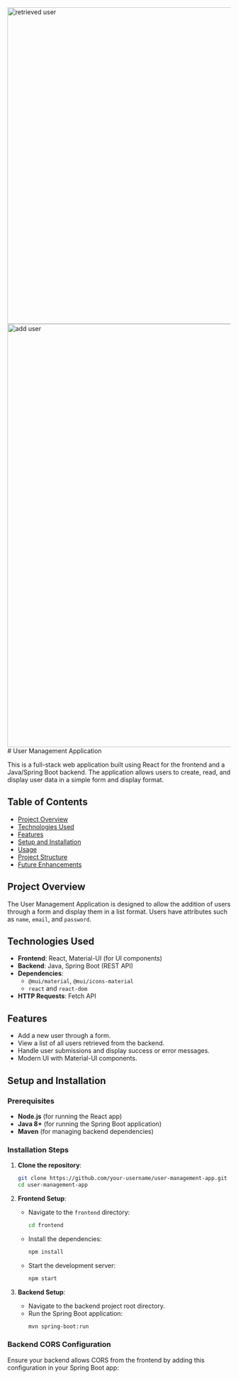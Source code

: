 <img width="713" alt="retrieved user" src="https://github.com/user-attachments/assets/b9fea3d3-df2e-41a6-96e4-d115741a5409">
<img width="953" alt="add user" src="https://github.com/user-attachments/assets/d4173c2b-ef30-4bb5-9d75-fe050ce14d3a">
# User Management Application

This is a full-stack web application built using React for the frontend and a Java/Spring Boot backend. The application allows users to create, read, and display user data in a simple form and display format.

## Table of Contents
- [Project Overview](#project-overview)
- [Technologies Used](#technologies-used)
- [Features](#features)
- [Setup and Installation](#setup-and-installation)
- [Usage](#usage)
- [Project Structure](#project-structure)
- [Future Enhancements](#future-enhancements)

## Project Overview
The User Management Application is designed to allow the addition of users through a form and display them in a list format. Users have attributes such as `name`, `email`, and `password`.

## Technologies Used
- **Frontend**: React, Material-UI (for UI components)
- **Backend**: Java, Spring Boot (REST API)
- **Dependencies**:
  - `@mui/material`, `@mui/icons-material`
  - `react` and `react-dom`
- **HTTP Requests**: Fetch API

## Features
- Add a new user through a form.
- View a list of all users retrieved from the backend.
- Handle user submissions and display success or error messages.
- Modern UI with Material-UI components.

## Setup and Installation

### Prerequisites
- **Node.js** (for running the React app)
- **Java 8+** (for running the Spring Boot application)
- **Maven** (for managing backend dependencies)

### Installation Steps

1. **Clone the repository**:
    ```bash
    git clone https://github.com/your-username/user-management-app.git
    cd user-management-app
    ```

2. **Frontend Setup**:
    - Navigate to the `frontend` directory:
      ```bash
      cd frontend
      ```
    - Install the dependencies:
      ```bash
      npm install
      ```
    - Start the development server:
      ```bash
      npm start
      ```

3. **Backend Setup**:
    - Navigate to the backend project root directory.
    - Run the Spring Boot application:
      ```bash
      mvn spring-boot:run
      ```

### Backend CORS Configuration
Ensure your backend allows CORS from the frontend by adding this configuration in your Spring Boot app:


